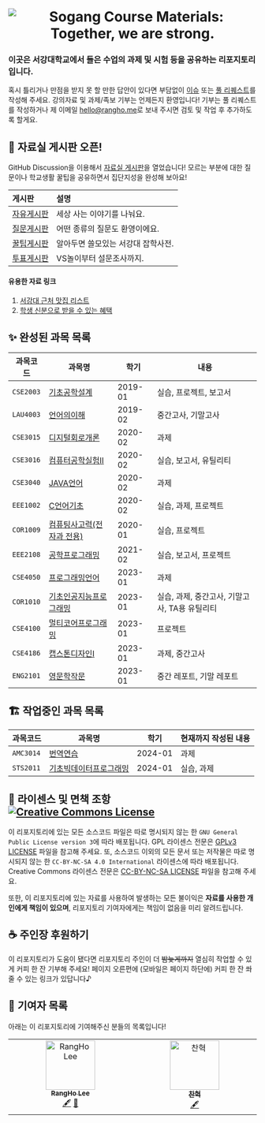 <h1 align="center"><img src="https://user-images.githubusercontent.com/10833976/111170707-92b1d680-85e7-11eb-8e58-1eac6ef8998b.png" alt="Sogang Course Materials: Together, we are strong." /></h1>

### 이곳은 서강대학교에서 들은 수업의 과제 및 시험 등을 공유하는 리포지토리입니다.

혹시 틀리거나 만점을 받지 못 할 만한 답안이 있다면 부담없이 [이슈](https://github.com/RangHo/sogang-courses/issues/new/choose) 또는 [풀 리퀘스트](https://github.com/RangHo/sogang-courses/compare)를 작성해 주세요. 강의자료 및 과제/족보 기부는 언제든지 환영입니다! 기부는 풀 리퀘스트를 작성하거나 제 이메일 [hello@rangho.me](mailto:hello@rangho.me)로 보내 주시면 검토 및 작업 후 추가하도록 할게요.

## 📢 자료실 게시판 오픈!

GitHub Discussion을 이용해서 [자료실 게시판](https://github.com/RangHo/sogang-courses/discussions)을 열었습니다! 모르는 부분에 대한 질문이나 학교생활 꿀팁을 공유하면서 집단지성을 완성해 보아요!

| 게시판 | 설명 |
|:------ |:---- |
| [자유게시판](https://github.com/RangHo/sogang-courses/discussions/categories/%EC%9E%90%EC%9C%A0%EA%B2%8C%EC%8B%9C%ED%8C%90) | 세상 사는 이야기를 나눠요. |
| [질문게시판](https://github.com/RangHo/sogang-courses/discussions/categories/%EC%A7%88%EB%AC%B8%EA%B2%8C%EC%8B%9C%ED%8C%90) | 어떤 종류의 질문도 환영이에요. |
| [꿀팁게시판](https://github.com/RangHo/sogang-courses/discussions/categories/%EA%BF%80%ED%8C%81%EA%B2%8C%EC%8B%9C%ED%8C%90) | 알아두면 쓸모있는 서강대 잡학사전. |
| [투표게시판](https://github.com/RangHo/sogang-courses/discussions/categories/%ED%88%AC%ED%91%9C%EA%B2%8C%EC%8B%9C%ED%8C%90) | VS놀이부터 설문조사까지. |

#### 유용한 자료 링크

1. [서강대 근처 맛집 리스트](https://github.com/RangHo/sogang-courses/discussions/7)
2. [학생 신분으로 받을 수 있는 혜택](https://github.com/RangHo/sogang-courses/discussions/13)

## ✨ 완성된 과목 목록

| 과목코드 | 과목명 | 학기 | 내용 |
| -------- | ------ | ---- | ---- |
| `CSE2003` | [기초공학설계](CSE2003) | 2019-01 | 실습, 프로젝트, 보고서 |
| `LAU4003` | [언어의이해](LAU4003) | 2019-02 | 중간고사, 기말고사 |
| `CSE3015` | [디지털회로개론](CSE3015) | 2020-02 | 과제 |
| `CSE3016` | [컴퓨터공학실험II](CSE3016) | 2020-02 | 실습, 보고서, 유틸리티 |
| `CSE3040` | [JAVA언어](CSE3040) | 2020-02 | 과제 |
| `EEE1002` | [C언어기초](EEE1002) | 2020-02 | 실습, 과제, 프로젝트 |
| `COR1009` | [컴퓨팅사고력(전자과 전용)](COR1009) | 2020-01 | 실습, 프로젝트 |
| `EEE2108` | [공학프로그래밍](EEE2108) | 2021-02 | 실습, 보고서, 프로젝트 |
| `CSE4050` | [프로그래밍언어](CSE4050) | 2023-01 | 과제 |
| `COR1010` | [기초인공지능프로그래밍](COR1010) | 2023-01 | 실습, 과제, 중간고사, 기말고사, TA용 유틸리티 |
| `CSE4100` | [멀티코어프로그래밍](CSE4100) | 2023-01 | 프로젝트 |
| `CSE4186` | [캡스톤디자인I](CSE4186) | 2023-01 | 과제, 중간고사 |
| `ENG2101` | [영문학작문](ENG2101) | 2023-01 | 중간 레포트, 기말 레포트 |

## 🏗️ 작업중인 과목 목록
| 과목코드 | 과목명 | 학기 | 현재까지 작성된 내용 |
| -------- | ------ | ---- | -------------------- |
| `AMC3014` | [번역연습](https://github.com/RangHo/sogang-courses/tree/amc3014/AMC3014) | 2024-01 | 과제 |
| `STS2011` | [기초빅데이터프로그래밍](https://github.com/RangHo/sogang-courses/tree/sts2011/STS2011) | 2024-01 | 실습, 과제 |

## 📝 라이센스 및 면책 조항 <a rel="license" href="http://creativecommons.org/licenses/by-nc-sa/4.0/"><img alt="Creative Commons License" style="border-width:0" src="https://i.creativecommons.org/l/by-nc-sa/4.0/80x15.png" /></a>
이 리포지토리에 있는 모든 소스코드 파일은 따로 명시되지 않는 한 `GNU General Public License version 3`에 따라 배포됩니다. GPL 라이센스 전문은 [GPLv3 LICENSE](LICENSE.GPLv3) 파일을 참고해 주세요. 또, 소스코드 이외의 모든 문서 또는 저작물은 따로 명시되지 않는 한 `CC-BY-NC-SA 4.0 International` 라이센스에 따라 배포됩니다. Creative Commons 라이센스 전문은 [CC-BY-NC-SA LICENSE](LICENSE.CC-BY-NC-SA-4.0-International) 파일을 참고해 주세요.

또한, 이 리포지토리에 있는 자료를 사용하여 발생하는 모든 불이익은 **자료를 사용한 개인에게 책임이 있으며**, 리포지토리 기여자에게는 책임이 없음을 미리 알려드립니다.

## ☕ 주인장 후원하기
이 리포지토리가 도움이 됐다면 리포지토리 주인이 더 ~~밤늦게까지~~ 열심히 작업할 수 있게 커피 한 잔 기부해 주세요! 페이지 오른편에 (모바일은 페이지 하단에) 커피 한 잔 쏴 줄 수 있는 링크가 있답니다♪

## 👀 기여자 목록

아래는 이 리포지토리에 기여해주신 분들의 목록입니다!

<!-- ALL-CONTRIBUTORS-LIST:START - Do not remove or modify this section -->
<!-- prettier-ignore-start -->
<!-- markdownlint-disable -->
<table>
  <tbody>
    <tr>
      <td align="center" valign="top" width="14.28%"><a href="https://rangho.me/"><img src="https://avatars.githubusercontent.com/u/10833976?v=4?s=100" width="100px;" alt="RangHo Lee"/><br /><sub><b>RangHo Lee</b></sub></a><br /><a href="#content-RangHo" title="Content">🖋</a> <a href="#maintenance-RangHo" title="Maintenance">🚧</a></td>
      <td align="center" valign="top" width="14.28%"><a href="https://github.com/charlielee206"><img src="https://avatars.githubusercontent.com/u/34549609?v=4?s=100" width="100px;" alt="찬혁"/><br /><sub><b>찬혁</b></sub></a><br /><a href="#content-charlielee206" title="Content">🖋</a></td>
    </tr>
  </tbody>
</table>

<!-- markdownlint-restore -->
<!-- prettier-ignore-end -->

<!-- ALL-CONTRIBUTORS-LIST:END -->
